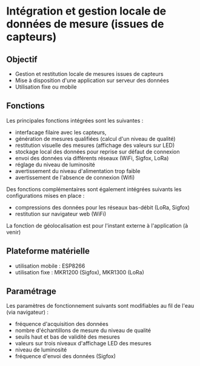 # Intégration et gestion locale de données de mesure (issues de capteurs)

## Objectif
- Gestion et restitution locale de mesures issues de capteurs
- Mise à disposition d'une application sur serveur des données
- Utilisation fixe ou mobile

## Fonctions
Les principales fonctions intégrées sont les suivantes :
- interfacage filaire avec les capteurs,
- génération de mesures qualifiées (calcul d'un niveau de qualité)
- restitution visuelle des mesures (affichage des valeurs sur LED)
- stockage local des données pour reprise sur défaut de connexion
- envoi des données via différents réseaux (WiFi, Sigfox, LoRa)
- réglage du niveau de luminosité 
- avertissement du niveau d'alimentation trop faible
- avertissement de l'absence de connexion (Wifi)

Des fonctions complémentaires sont également intégrées suivants les configurations mises en place :
- compressions des données pour les réseaux bas-débit (LoRa, Sigfox)
- restitution sur navigateur web (WiFi)

La fonction de géolocalisation est pour l'instant externe à l'application (à venir)

## Plateforme matérielle
- utilisation mobile : ESP8266
- utilisation fixe : MKR1200 (Sigfox), MKR1300 (LoRa)

## Paramétrage
Les paramètres de fonctionnement suivants sont modifiables au fil de l'eau (via navigateur) :
- fréquence d'acquisition des données
- nombre d'échantillons de mesure du niveau de qualité
- seuils haut et bas de validité des mesures
- valeurs sur trois niveaux d'affichage LED des mesures
- niveau de luminosité
- fréquence d'envoi des données (Sigfox)
